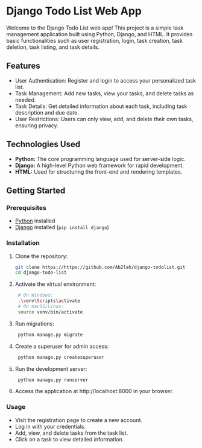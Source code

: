 # Django Todo List Web App

Welcome to the Django Todo List web app! This project is a simple task management application built using Python, Django, and HTML. It provides basic functionalities such as user registration, login, task creation, task deletion, task listing, and task details.

## Features

- User Authentication: Register and login to access your personalized task list.
- Task Management: Add new tasks, view your tasks, and delete tasks as needed.
- Task Details: Get detailed information about each task, including task description and due date.
- User Restrictions: Users can only view, add, and delete their own tasks, ensuring privacy.

## Technologies Used

- **Python:** The core programming language used for server-side logic.
- **Django:** A high-level Python web framework for rapid development.
- **HTML:** Used for structuring the front-end and rendering templates.

## Getting Started

### Prerequisites

- [Python](https://www.python.org/) installed
- [Django](https://www.djangoproject.com/) installed (`pip install django`)

### Installation

1. Clone the repository:
   ```bash
   git clone https://https://github.com/Ab2lah/django-todolist.git
   cd django-todo-list

2. Activate the virtual environment:
   ```bash
    # On Windows:
    .\venv\Scripts\activate
    # On macOS/Linux:
    source venv/bin/activate

3. Run migrations:
   ```bash
    python manage.py migrate

4. Create a superuser for admin access:
   ```bash
    python manage.py createsuperuser

5. Run the development server:
   ```bash
    python manage.py runserver

6. Access the application at http://localhost:8000 in your browser.

### Usage
- Visit the registration page to create a new account.
- Log in with your credentials.
- Add, view, and delete tasks from the task list.
- Click on a task to view detailed information.


